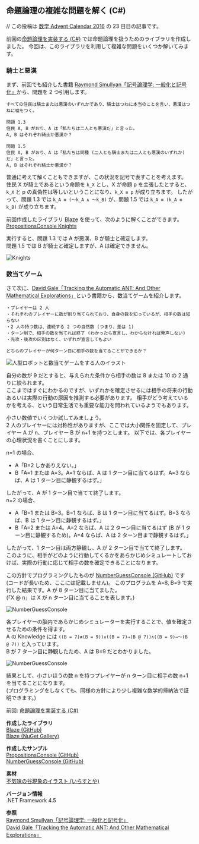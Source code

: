 ## 命題論理の複雑な問題を解く (C#)

// この投稿は [数学 Advent Calendar 2016](http://qiita.com/advent-calendar/2016/math) の 23 日目の記事です。

前回の[命題論理を実装する (C#)](Propositional-Logic.md) では命題論理を扱うためのライブラリを作成しました。
今回は、このライブラリを利用して複雑な問題をいくつか解いてみます。

### 騎士と悪漢
まず、前回でも紹介した書籍 [Raymond Smullyan「記号論理学: 一般化と記号化」](https://www.amazon.co.jp/dp/4621085727)から、問題を 2 つ引用します。

```
すべての住民は騎士または悪漢のいずれかであり、騎士はつねに本当のことを言い、悪漢はつねに噓をつく。

問題 1.3
住民 A, B がおり、A は「私たちは二人とも悪漢だ」と言った。
A, B はそれぞれ騎士か悪漢か？

問題 1.5
住民 A, B がおり、A は「私たちは同種 (二人とも騎士または二人とも悪漢のいずれか) だ」と言った。
A, B はそれぞれ騎士か悪漢か？
```

普通に考えて解くこともできますが、この状況を記号で表すことを考えます。  
住民 X が騎士であるという命題を `k_X` とし、X が命題 p を主張したとすると、`k_X` と p の真偽性は等しいということになり、`k_X ≡ p` が成り立ちます。
したがって、問題 1.3 では `k_A ≡ (～k_A ∧ ～k_B)` が、問題 1.5 では `k_A ≡ (k_A ≡ k_B)` が成り立ちます。

前回作成したライブラリ [Blaze](https://github.com/sakapon/Blaze) を使って、次のように解くことができます。  
[PropositionsConsole Knights](https://gist.github.com/sakapon/82ab1ad2b5c2834d01c7076442fd7727)

実行すると、問題 1.3 では A が悪漢、B が騎士と確定します。  
問題 1.5 では B が騎士と確定しますが、A は確定できません。

![Knights](https://github.com/sakapon/Samples-2016/raw/master/Images/MathSample/PropositionsConsole-Knights.png)

### 数当てゲーム
さて次に、[David Gale「Tracking the Automatic ANT: And Other Mathematical Explorations」](https://www.amazon.com/dp/1461274532)という書籍から、数当てゲームを紹介します。

```
・プレイヤーは 2 人
・それぞれのプレイヤーに数が割り当てられており、自身の数を知っているが、相手の数は知らない
・2 人の持つ数は、連続する 2 つの自然数 (つまり、差は 1)
・ターン制で、相手の数を当てれば終了 (わかったら宣言し、わからなければ発声しない)
・先攻・後攻の区別はなく、いずれが宣言してもよい

どちらのプレイヤーが何ターン目に相手の数を当てることができるか？
```

![人型ロボットと数当てゲームをする人のイラスト](https://github.com/sakapon/Samples-2016/raw/master/Images/MathSample/NumberGuess-8-9-dark.jpg)

自分の数が 9 だとすると、与えられた条件から相手の数は 8 または 10 の 2 通りに絞られます。  
ここまではすぐにわかるのですが、いずれかを確定させるには相手の将来の行動あるいは実際の行動の原因を推測する必要があります。
相手がどう考えているかを考える、という日常生活でも重要な能力を問われているようでもあります。

小さい数値でいくつか試してみましょう。  
2 人のプレイヤーには対称性がありますが、ここでは大小関係を固定して、プレイヤー A が n、プレイヤー B が n+1 を持つとします。
以下では、各プレイヤーの心理状況を書くことにします。

n=1 の場合、

- A「B=2 しかありえない。」
- B「A=1 または A=3。A=1 ならば、A は 1 ターン目に当てるはず。A=3 ならば、A は 1 ターン目に静観するはず。」

したがって、A が 1 ターン目で当てて終了します。  
n=2 の場合、

- A「B=1 または B=3。B=1 ならば、B は 1 ターン目に当てるはず。B=3 ならば、B は 1 ターン目に静観するはず。」
- B「A=2 または A=4。A=2 ならば、A は 2 ターン目に当てるはず (B が 1 ターン目に静観するため)。A=4 ならば、A は 2 ターン目まで静観するはず。」

したがって、1 ターン目は両方静観し、A が 2 ターン目で当てて終了します。  
このように、相手がどのように行動してくるかをあらかじめシミュレートしておけば、実際の行動に応じて相手の数を確定できることになります。

この方針でプログラミングしたものが [NumberGuessConsole (GitHub)](https://github.com/sakapon/Samples-2016/tree/master/MathSample/NumberGuessConsole) です (コードが長いため、ここには記載しません)。
このプログラムを A=8, B=9 で実行した結果です。A が 8 ターン目に当てました。  
(「X @ n」は X が n ターン目に当てることを表します。)

![NumberGuessConsole](https://github.com/sakapon/Samples-2016/raw/master/Images/MathSample/NumberGuessConsole-8-9.png)

各プレイヤーの脳内であらかじめシミュレーターを実行することで、値を確定させるための条件を得ます。  
A の Knowledge には `((B = 7)≢(B = 9))∧((B = 7)⇒(B @ 7))∧((B = 9)⇒～(B @ 7))` と入っています。  
B が 7 ターン目に静観したため、A は B=9 だとわかりました。

![NumberGuessConsole](https://github.com/sakapon/Samples-2016/raw/master/Images/MathSample/NumberGuessConsole-8-9-Debug.png)

結果として、小さいほうの数 n を持つプレイヤーが n ターン目に相手の数 n+1 を当てることになります。  
(プログラミングをしなくても、同様の方針により少し複雑な数学的帰納法で証明できます。)

前回: [命題論理を実装する (C#)](Propositional-Logic.md)

**作成したライブラリ**  
[Blaze (GitHub)](https://github.com/sakapon/Blaze)  
[Blaze (NuGet Gallery)](https://www.nuget.org/packages/Blaze/)

**作成したサンプル**  
[PropositionsConsole (GitHub)](https://github.com/sakapon/Samples-2016/tree/master/MathSample/PropositionsConsole)  
[NumberGuessConsole (GitHub)](https://github.com/sakapon/Samples-2016/tree/master/MathSample/NumberGuessConsole)

**素材**  
[不気味の谷現象のイラスト (いらすとや)](http://www.irasutoya.com/2016/02/blog-post_858.html)

**バージョン情報**  
.NET Framework 4.5

**参照**  
[Raymond Smullyan「記号論理学: 一般化と記号化」](https://www.amazon.co.jp/dp/4621085727)  
[David Gale「Tracking the Automatic ANT: And Other Mathematical Explorations」](https://www.amazon.com/dp/1461274532)

